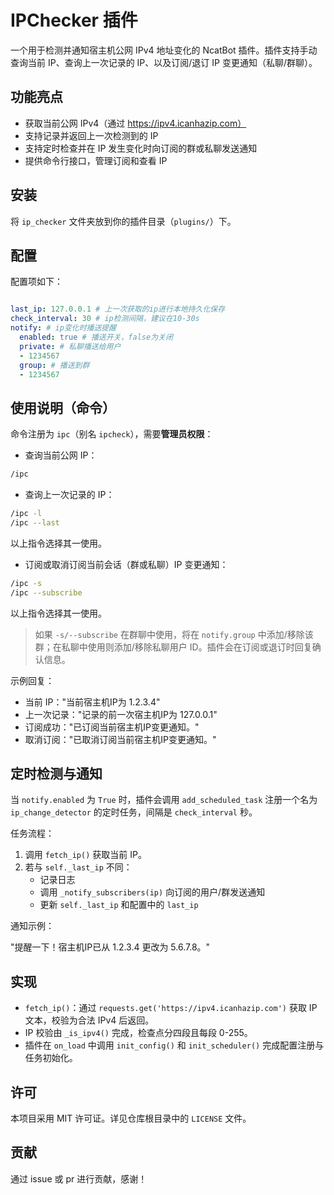 
# IPChecker 插件

一个用于检测并通知宿主机公网 IPv4 地址变化的 NcatBot 插件。插件支持手动查询当前 IP、查询上一次记录的 IP、以及订阅/退订 IP 变更通知（私聊/群聊）。

## 功能亮点

- 获取当前公网 IPv4（通过 https://ipv4.icanhazip.com）
- 支持记录并返回上一次检测到的 IP
- 支持定时检查并在 IP 发生变化时向订阅的群或私聊发送通知
- 提供命令行接口，管理订阅和查看 IP

## 安装

将 `ip_checker` 文件夹放到你的插件目录（`plugins/`）下。

## 配置

配置项如下：

```yaml

last_ip: 127.0.0.1 # 上一次获取的ip进行本地持久化保存
check_interval: 30 # ip检测间隔，建议在10-30s
notify: # ip变化时播送提醒
  enabled: true # 播送开关，false为关闭
  private: # 私聊播送给用户
  - 1234567
  group: # 播送到群
  - 1234567

```
## 使用说明（命令）

命令注册为 `ipc`（别名 `ipcheck`），需要**管理员权限**：

- 查询当前公网 IP：

```bash
/ipc
```

- 查询上一次记录的 IP：

```bash
/ipc -l
/ipc --last
```

以上指令选择其一使用。

- 订阅或取消订阅当前会话（群或私聊）IP 变更通知：

```bash
/ipc -s
/ipc --subscribe
```
以上指令选择其一使用。

> 如果 `-s/--subscribe` 在群聊中使用，将在 `notify.group` 中添加/移除该群；在私聊中使用则添加/移除私聊用户 ID。插件会在订阅或退订时回复确认信息。

示例回复：

- 当前 IP："当前宿主机IP为 1.2.3.4"
- 上一次记录："记录的前一次宿主机IP为 127.0.0.1"
- 订阅成功："已订阅当前宿主机IP变更通知。"
- 取消订阅："已取消订阅当前宿主机IP变更通知。"

## 定时检测与通知

当 `notify.enabled` 为 `True` 时，插件会调用 `add_scheduled_task` 注册一个名为 `ip_change_detector` 的定时任务，间隔是 `check_interval` 秒。

任务流程：

1. 调用 `fetch_ip()` 获取当前 IP。
2. 若与 `self._last_ip` 不同：
	 - 记录日志
	 - 调用 `_notify_subscribers(ip)` 向订阅的用户/群发送通知
	 - 更新 `self._last_ip` 和配置中的 `last_ip`

通知示例：

"提醒一下！宿主机IP已从 1.2.3.4 更改为 5.6.7.8。"

## 实现

- `fetch_ip()`：通过 `requests.get('https://ipv4.icanhazip.com')` 获取 IP 文本，校验为合法 IPv4 后返回。
- IP 校验由 `_is_ipv4()` 完成，检查点分四段且每段 0-255。
- 插件在 `on_load` 中调用 `init_config()` 和 `init_scheduler()` 完成配置注册与任务初始化。

## 许可

本项目采用 MIT 许可证。详见仓库根目录中的 `LICENSE` 文件。

## 贡献

通过 issue 或 pr 进行贡献，感谢！
